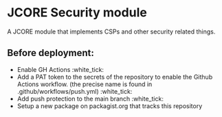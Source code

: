 # JCORE Security module

A JCORE module that implements CSPs and other security related things.

## Before deployment:

- Enable GH Actions :white_tick:
- Add a PAT token to the secrets of the repository to enable the Github Actions workflow. (the precise name is found in .github/workflows/push.yml) :white_tick:
- Add push protection to the main branch :white_tick:
- Setup a new package on packagist.org that tracks this repository
